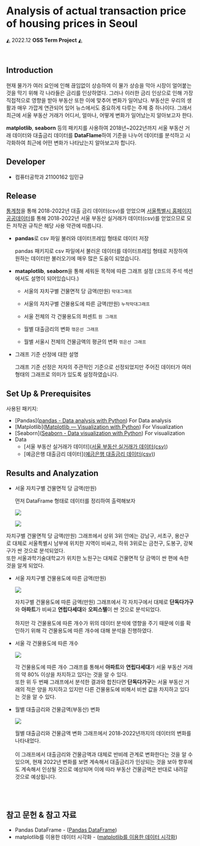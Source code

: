 # Analysis of actual transaction price of housing prices in Seoul




 ◭ 2022.12  **OSS Term Project**  ◭
 
 <br>
 
 ## **Introduction**
 
 현재 물가가 여러 요인에 인해 끊임없이 상승하여 이 물가 상승을 막아 시장이 얼어붙는 것을 막기 위해 각 나라들은 금리를 인상하였다.
 그러나 이러한 금리 인상으로 인해 가장 직접적으로 영향을 받아 부동산 또한 이에 맞추어 변화가 일어났다.
 부동산은 우리의 생활과 매우 가깝게 연관되어 있어 뉴스에서도 중요하게 다루는 주제 중 하나이다.
 그래서 최근에 서울 부동산 거래가 어디서, 얼마나, 어떻게 변화가 일어났는지 알아보고자 한다.  
 
 **matplotlib**, **seaborn** 등의 패키지를 사용하여 2018년~2022년까지 서울 부동산 거래 데이터와 대출금리 데이터를 **DataFlame**하여 기준을 나누어 데이터를 분석하고 시각화하여 최근에 어떤 변화가 나타났는지 알아보고자 합니다.
 
 ## **Developer**
 
 * 컴퓨터공학과 21100162 임민규

## **Release**

[통계청](https://kosis.kr/search/search.do?query=%EA%B8%88%EB%A6%AC)을 통해 2018-2022년 대출 금리 데이터(csv)를 얻었으며 [서울특별시 홈페이지 공공데이터](https://data.seoul.go.kr/dataList/OA-21275/S/1/datasetView.do)를 통해 2018-2022년 서울 부동산 실거래가 데이터(csv)를 얻었으므로 모든 저작권 규칙은 해당 사용 약관에 따릅니다.

* **pandas**로 csv 파일 불러와 데이터프레임 형태로 데이터 저장

  pandas 패키지로 csv 파일에서 불러온 데이터를 데이터프레임 형태로 저장하여 원하는 데이터만 불러오기에 매우 많은 도움이 되었습니다.

* **mataplotlib**, **seaborn**을 통해 세워둔 목적에 따른 그래프 설정
  (코드의 주석 섹션에서도 설명이 되어있습니다.)
  
  * 서울의 자치구별 건물면적 당 금액(만원) `막대그래프`

  * 서울의 자치구별 건물용도에 따른 금액(만원) `누적막대그래프`

  * 서울 전체의 각 건물용도의 퍼센트 `원 그래프`

  * 월별 대출금리의 변화 `꺾은선 그래프`

  * 월별 서울시 전체의 건물금액의 평균의 변화 `꺾은선 그래프`

* 그래프 기준 선정에 대한 설명
  
  그래프 기준 선정은 저자의 주관적인 기준으로 선정되었지만 주어진 데이터가 여러 형태의 그래프로 의미가 있도록 설정하였습니다.
  
## **Set Up & Prerequisites**

사용된 패키지:<br>

* [Pandas]([pandas - Data analysis with Python](https://pandas.pydata.org/)) For Data analysis
* [Matplotlib]([Matplotlib — Visualization with Python](https://matplotlib.org/)) For Visualization
* [Seaborn]([Seaborn - Data visualization with Python](https://seaborn.pydata.org/)) For visualization
* Data
   * [서울 부동산 실거래가 데이터]([서울 부동산 실거래가 데이터(csv)](https://data.seoul.go.kr/dataList/OA-21275/S/1/datasetView.do))
   * [예금은행 대출금리 데이터]([예금은행 대출금리 데이터(csv)](https://kosis.kr/search/search.do?query=%EA%B8%88%EB%A6%AC))
  
## **Results and Analyzation**
 
 * 서울 자치구별 건물면적 당 금액(만원)
   
   먼저 DataFrame 형태로 데이터를 정리하여 출력해보자
   
   ![](./image/1-1.png)
 
   ![](./image/1.png)
  
  자치구별 건물면적 당 금액(만원) 그래프에서 상위 3위 안에는 강남구, 서초구, 용산구로 대체로 서울특별시 남부에 위치한 지역이 비싸고, 하위 3위로는 금천구, 도봉구, 강북구가 싼 것으로 
  분석되었다.<br> 
  또한 서울과학기술대학교가 위치한 노원구는 대체로 건물면적 당 금액이 싼 편에 속한 것을 알게 되었다.
  
 * 서울 자치구별 건물용도에 따른 금액(만원)
  
   ![](./image/2.png)
   
   자치구별 건물용도에 따른 금액(만원) 그래프에서 각 자치구에서 대체로 **단독다가구**와 **아파트**가 비싸고 **연립다세대**와 **오피스텔**이 싼 것으로 분석되었다.<br>
   <br>
   하지만 각 건물용도에 따른 개수가 위의 데이터 분석에 영향을 주기 때문에 이를 확인하기 위해 각 건물용도에 따른 개수에 대해 분석을 진행하였다.
 
 * 서울 각 건물용도에 따른 개수
 
   ![](./image/3.png)
   
   각 건물용도에 따른 개수 그래프를 통해서 **아파트**와 **연립다세대**가 서울 부동산 거래의 약 80% 이상을 차지하고 있다는 것을 알 수 있다.<br>
   또한 위 두 번째 그래프에서 분석한 결과와 합친다면 **단독다가구**는 서울 부동산 거래의 적은 양을 차지하고 있지만 다른 건물용도에 비해서 비싼 값을 차지하고 있다는 것을 알 수 있다. 
 
 * 월별 대출금리와 건물금액(부동산) 변화

   ![](./image/4.png)
   
   월별 대출금리와 건물금액 변화 그래프에서 2018-2022년까지의 데이터의 변화를 나타내었다.<br>
   <br>
   이 그래프에서 대출금리와 건물금액과 대체로 반비례 관계로 변화한다는 것을 알 수 있으며, 현재 2022년 변화를 보면 계속해서 대출금리가 인상되는 것을 보아 향후에도 계속해서 인상될 것으로 예상되며 이에 따라 부동산 건물금액은 반대로 내려갈 것으로 예상됩니다. 
   
<br>
<br>

## **참고 문헌 & 참고 자료**

* Pandas DataFrame - ([Pandas DataFrame](https://wikidocs.net/4366))
* matplotlib를 이용한 데이터 시각화 - ([matplotlib를 이용한 데이터 시각화](https://wikidocs.net/2875))
